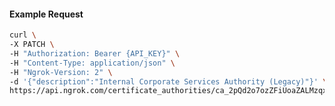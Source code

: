 <!-- Code generated for API Clients. DO NOT EDIT. -->

#### Example Request

```bash
curl \
-X PATCH \
-H "Authorization: Bearer {API_KEY}" \
-H "Content-Type: application/json" \
-H "Ngrok-Version: 2" \
-d '{"description":"Internal Corporate Services Authority (Legacy)"}' \
https://api.ngrok.com/certificate_authorities/ca_2pQd2o7ozZFiUoaZALMzqxBviT6
```
